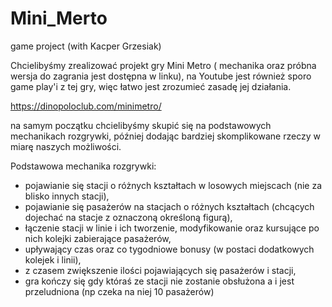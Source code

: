 # Mini_Merto
game project (with Kacper Grzesiak)

Chcielibyśmy zrealizować projekt gry Mini Metro ( mechanika oraz próbna wersja do zagrania jest dostępna w linku),
na Youtube jest również sporo game play'i z tej gry, więc łatwo jest zrozumieć zasadę jej działania.

https://dinopoloclub.com/minimetro/

na samym początku chcielibyśmy skupić się na podstawowych mechanikach rozgrywki, później dodając bardziej skomplikowane rzeczy w miarę naszych możliwości.

Podstawowa mechanika rozgrywki:
- pojawianie się stacji o różnych kształtach w losowych miejscach (nie za blisko innych stacji),
- pojawianie się pasażerów na stacjach o różnych kształtach (chcących dojechać na stacje z oznaczoną określoną figurą),
- łączenie stacji w linie i ich tworzenie, modyfikowanie oraz kursujące po nich kolejki zabierające pasażerów,
- upływający czas oraz co tygodniowe bonusy (w postaci dodatkowych kolejek i linii),
- z czasem zwiększenie ilości pojawiających się pasażerów i stacji,
- gra kończy się gdy któraś ze stacji nie zostanie obsłużona a i jest przeludniona (np czeka na niej 10 pasażerów)

